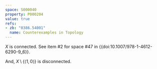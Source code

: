 ```yaml
---
space: S000040
property: P000204
value: true
refs:
- zb: "0386.54001"
  name: Counterexamples in Topology
---
```


$X$ is connected. See item #2 for space #47 in {{doi:10.1007/978-1-4612-6290-9_6}}.

And, $X \setminus \{\langle 1,0 \rangle\}$ is disconnected.
